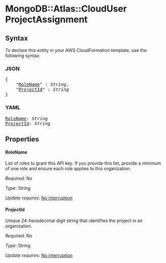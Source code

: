 # MongoDB::Atlas::CloudUser ProjectAssignment

## Syntax

To declare this entity in your AWS CloudFormation template, use the following syntax:

### JSON

<pre>
{
    "<a href="#rolename" title="RoleName">RoleName</a>" : <i>String</i>,
    "<a href="#projectid" title="ProjectId">ProjectId</a>" : <i>String</i>
}
</pre>

### YAML

<pre>
<a href="#rolename" title="RoleName">RoleName</a>: <i>String</i>
<a href="#projectid" title="ProjectId">ProjectId</a>: <i>String</i>
</pre>

## Properties

#### RoleName

List of roles to grant this API key. If you provide this list, provide a minimum of one role and ensure each role applies to this organization.

_Required_: No

_Type_: String

_Update requires_: [No interruption](https://docs.aws.amazon.com/AWSCloudFormation/latest/UserGuide/using-cfn-updating-stacks-update-behaviors.html#update-no-interrupt)

#### ProjectId

Unique 24-hexadecimal digit string that identifies the project in an organization.

_Required_: No

_Type_: String

_Update requires_: [No interruption](https://docs.aws.amazon.com/AWSCloudFormation/latest/UserGuide/using-cfn-updating-stacks-update-behaviors.html#update-no-interrupt)

